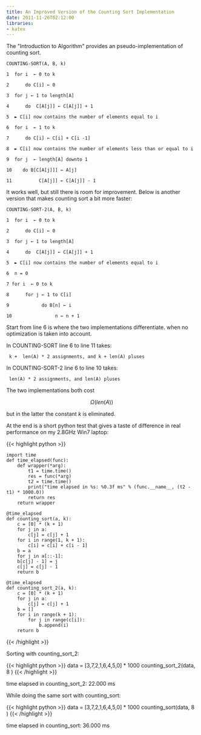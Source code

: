 ```yaml
---
title: An Improved Version of the Counting Sort Implementation
date: 2011-11-26T02:12:00
libraries:
- katex
---
```


<!--more-->

The "Introduction to Algorithm" provides an pseudo-implementation of counting sort.

    COUNTING-SORT(A, B, k)

    1  for i  ← 0 to k

    2      do C[i] ← 0

    3  for j ← 1 to length[A]

    4      do  C[A[j]] ← C[A[j]] + 1

    5  ► C[i] now contains the number of elements equal to i

    6  for i  ← 1 to k

    7      do C[i] ← C[i] + C[i -1]

    8  ► C[i] now contains the number of elements less than or equal to i

    9  for j  ← length[A] downto 1

    10    do B[C[A[j]]] ← A[j]

    11          C[A[j]] ← C[A[j]] - 1


It works well, but still there is room for improvement.
Below is another version that makes counting sort a bit more faster:

    COUNTING-SORT-2(A, B, k)

    1  for i  ← 0 to k

    2      do C[i] ← 0

    3  for j ← 1 to length[A]

    4      do  C[A[j]] ← C[A[j]] + 1

    5  ► C[i] now contains the number of elements equal to i

    6  n = 0

    7 for i  ← 0 to k

    8      for j ← 1 to C[i]

    9            do B[n] ← i

    10                n ← n + 1


Start from line 6 is where the two implementations differentiate.
when no optimization is taken into account.

In COUNTING-SORT line 6 to line 11 takes:

     k +  len(A) * 2 assignments, and k + len(A) pluses

In COUNTING-SORT-2 line 6 to line 10 takes:

     len(A) * 2 assignments, and len(A) pluses

The two implementations both cost

$$\Omega(len(A))$$

but in the latter the constant *k* is eliminated.

At the end is a short python test that gives a taste of difference in real performance on my 2.8GHz Win7 laptop:

{{< highlight python >}}

    import time
    def time_elapsed(func):
        def wrapper(*arg):
            t1 = time.time()
            res = func(*arg)
            t2 = time.time()
            print("time elapsed in %s: %0.3f ms" % (func.__name__, (t2 - t1) * 1000.0))
            return res
        return wrapper

    @time_elapsed
    def counting_sort(a, k):
        c = [0] * (k + 1)
        for j in a:
            c[j] = c[j] + 1
        for i in range(1, k + 1):
            c[i] = c[i] + c[i - 1]
        b = a
        for j in a[::-1]:
        b[c[j] - 1] = j
        c[j] = c[j] - 1
        return b

    @time_elapsed
    def counting_sort_2(a, k):
        c = [0] * (k + 1)
        for j in a:
            c[j] = c[j] + 1
        b = []
        for i in range(k + 1):
            for j in range(c[i]):
                b.append(i)
        return b
{{< /highlight >}}

Sorting with counting_sort_2:

{{< highlight python >}}
    data = [3,7,2,1,6,4,5,0] * 1000
    counting_sort_2(data, 8 )
{{< /highlight >}}

time elapsed in counting_sort_2: 22.000 ms

While doing the same sort with counting_sort:

{{< highlight python >}}
    data = [3,7,2,1,6,4,5,0] * 1000
    counting_sort(data, 8 )
{{< /highlight >}}

time elapsed in counting_sort: 36.000 ms
